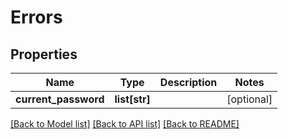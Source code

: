 # Errors

## Properties
Name | Type | Description | Notes
------------ | ------------- | ------------- | -------------
**current_password** | **list[str]** |  | [optional] 

[[Back to Model list]](../README.md#documentation-for-models) [[Back to API list]](../README.md#documentation-for-api-endpoints) [[Back to README]](../README.md)

